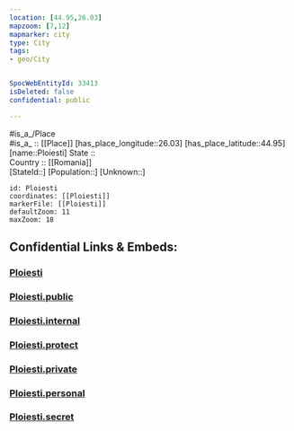 ```yaml
---
location: [44.95,26.03] 
mapzoom: [7,12] 
mapmarker: city 
type: City
tags:
- geo/City


SpocWebEntityId: 33413
isDeleted: false
confidential: public

---
```

#is_a_/Place  
#is_a_ :: [[Place]] 
[has_place_longitude::26.03] 
[has_place_latitude::44.95] 
[name::Ploiesti] 
State ::  
Country :: [[Romania]]  
[StateId::] 
[Population::] 
[Unknown::] 


```leaflet
id: Ploiesti
coordinates: [[Ploiesti]] 
markerFile: [[Ploiesti]] 
defaultZoom: 11 
maxZoom: 18
```


## Confidential Links & Embeds: 

### [Ploiesti](/_Standards/Earth/Continent/Europe/Europe~East/Romania/Regions~Romania/Romania~Sud-Muntenia/Prahova/City/Ploiesti.md) 

### [Ploiesti.public](/_public/Earth/Continent/Europe/Europe~East/Romania/Regions~Romania/Romania~Sud-Muntenia/Prahova/City/Ploiesti.public.md) 

### [Ploiesti.internal](/_internal/Earth/Continent/Europe/Europe~East/Romania/Regions~Romania/Romania~Sud-Muntenia/Prahova/City/Ploiesti.internal.md) 

### [Ploiesti.protect](/_protect/Earth/Continent/Europe/Europe~East/Romania/Regions~Romania/Romania~Sud-Muntenia/Prahova/City/Ploiesti.protect.md) 

### [Ploiesti.private](/_private/Earth/Continent/Europe/Europe~East/Romania/Regions~Romania/Romania~Sud-Muntenia/Prahova/City/Ploiesti.private.md) 

### [Ploiesti.personal](/_personal/Earth/Continent/Europe/Europe~East/Romania/Regions~Romania/Romania~Sud-Muntenia/Prahova/City/Ploiesti.personal.md) 

### [Ploiesti.secret](/_secret/Earth/Continent/Europe/Europe~East/Romania/Regions~Romania/Romania~Sud-Muntenia/Prahova/City/Ploiesti.secret.md)

